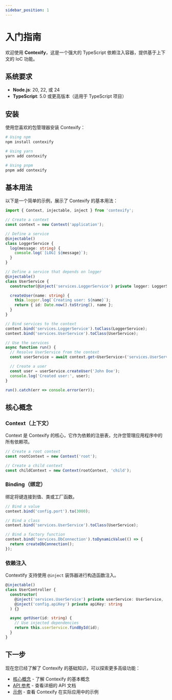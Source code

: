 ```yaml
---
sidebar_position: 1
---
```


# 入门指南

欢迎使用 **Contexify**，这是一个强大的 TypeScript 依赖注入容器，提供基于上下文的 IoC 功能。

## 系统要求

- **Node.js**: 20, 22, 或 24
- **TypeScript**: 5.0 或更高版本（适用于 TypeScript 项目）

## 安装

使用您喜欢的包管理器安装 Contexify：

```bash
# Using npm
npm install contexify

# Using yarn
yarn add contexify

# Using pnpm
pnpm add contexify
```

## 基本用法

以下是一个简单的示例，展示了 Contexify 的基本用法：

```typescript
import { Context, injectable, inject } from 'contexify';

// Create a context
const context = new Context('application');

// Define a service
@injectable()
class LoggerService {
  log(message: string) {
    console.log(`[LOG] ${message}`);
  }
}

// Define a service that depends on logger
@injectable()
class UserService {
  constructor(@inject('services.LoggerService') private logger: LoggerService) {}

  createUser(name: string) {
    this.logger.log(`Creating user: ${name}`);
    return { id: Date.now().toString(), name };
  }
}

// Bind services to the context
context.bind('services.LoggerService').toClass(LoggerService);
context.bind('services.UserService').toClass(UserService);

// Use the services
async function run() {
  // Resolve UserService from the context
  const userService = await context.get<UserService>('services.UserService');

  // Create a user
  const user = userService.createUser('John Doe');
  console.log('Created user:', user);
}

run().catch(err => console.error(err));
```

## 核心概念

### Context（上下文）

Context 是 Contexify 的核心，它作为依赖的注册表，允许您管理应用程序中的所有依赖项。

```typescript
// Create a root context
const rootContext = new Context('root');

// Create a child context
const childContext = new Context(rootContext, 'child');
```

### Binding（绑定）

绑定将键连接到值、类或工厂函数。

```typescript
// Bind a value
context.bind('config.port').to(3000);

// Bind a class
context.bind('services.UserService').toClass(UserService);

// Bind a factory function
context.bind('services.DbConnection').toDynamicValue(() => {
  return createDbConnection();
});
```

### 依赖注入

Contextify 支持使用 `@inject` 装饰器进行构造函数注入。

```typescript
@injectable()
class UserController {
  constructor(
    @inject('services.UserService') private userService: UserService,
    @inject('config.apiKey') private apiKey: string
  ) {}

  async getUser(id: string) {
    // Use injected dependencies
    return this.userService.findById(id);
  }
}
```

## 下一步

现在您已经了解了 Contexify 的基础知识，可以探索更多高级功能：

- [核心概念](./category/core-concepts) - 了解 Contexify 的基本概念
- [API 参考](./api/overview) - 查看详细的 API 文档
- [示例](./category/examples) - 查看 Contexify 在实际应用中的示例
